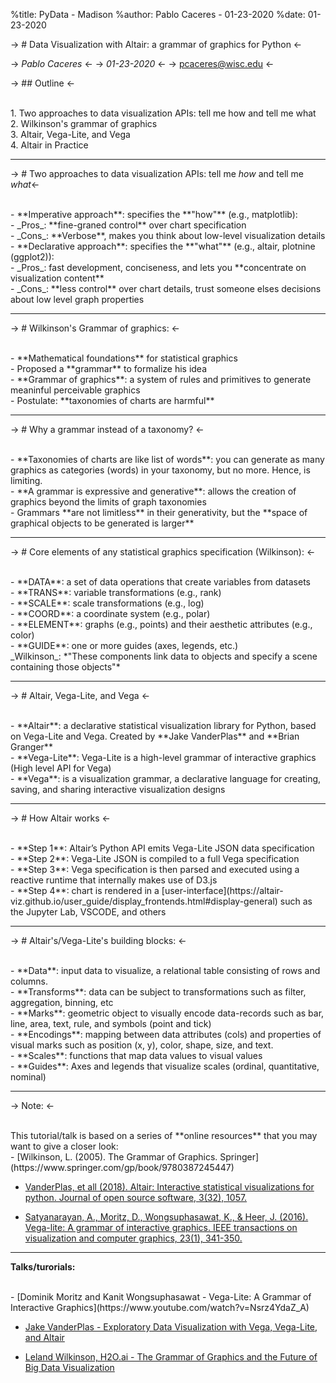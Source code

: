 %title: PyData - Madison
%author: Pablo Caceres - 01-23-2020
%date: 01-23-2020


-> # Data Visualization with Altair: a grammar of graphics for Python <-

-> _Pablo Caceres_ <-
-> _01-23-2020_ <-
-> pcaceres@wisc.edu <-


-> ## Outline <-

<br>
1. Two approaches to data visualization APIs: tell me how and tell me what

<br>
2. Wilkinson's grammar of graphics

<br>
3. Altair, Vega-Lite, and Vega

<br>
4. Altair in Practice

***

-> # Two approaches to data visualization APIs: tell me _how_ and tell me _what_<-


<br>
- **Imperative approach**: specifies the **"how"** (e.g., matplotlib):

<br>
    - _Pros_: **fine-graned control** over chart specification

<br>
    - _Cons_: **Verbose**, makes you think about low-level visualization details

<br>
- **Declarative approach**: specifies the **"what"** (e.g., altair, plotnine (ggplot2)):

<br>
    - _Pros_: fast development, conciseness, and lets you **concentrate on visualization content**

<br>
    - _Cons_: **less control** over chart details, trust someone elses decisions about low level graph properties

***

-> # Wilkinson's Grammar of graphics: <-


<br>
- **Mathematical foundations** for statistical graphics

<br>
- Proposed a **grammar** to formalize his idea

<br>
- **Grammar of graphics**: a system of rules and primitives to generate meaninful perceivable graphics

<br>
- Postulate: **taxonomies of charts are harmful**

***

-> # Why a grammar instead of a taxonomy? <- 


<br>
- **Taxonomies of charts are like list of words**: you can generate as many graphics as categories (words) in your taxonomy, but no more. Hence, is limiting.

<br>
- **A grammar is expressive and generative**: allows the creation of graphics beyond the limits of graph taxonomies

<br>
- Grammars **are not limitless** in their generativity, but the **space of graphical objects to be generated is larger**

***

-> # Core elements of any statistical graphics specification (Wilkinson): <-


<br>
- **DATA**: a set of data operations that create variables from datasets

<br>
- **TRANS**: variable transformations (e.g., rank)

<br>
- **SCALE**: scale transformations (e.g., log)

<br>
- **COORD**: a coordinate system (e.g., polar)

<br>
- **ELEMENT**: graphs (e.g., points) and their aesthetic attributes (e.g., color)

<br>
- **GUIDE**: one or more guides (axes, legends, etc.)

<br>
_Wilkinson_: *"These components link data to objects and specify a scene containing those objects"*

***

-> # Altair, Vega-Lite, and Vega <-


<br>
- **Altair**: a declarative statistical visualization library for Python, based on Vega-Lite and Vega. Created by **Jake VanderPlas** and **Brian Granger**

<br>
- **Vega-Lite**: Vega-Lite is a high-level grammar of interactive graphics (High level API for Vega)

<br>
- **Vega**: is a visualization grammar, a declarative language for creating, saving, and sharing interactive visualization designs

***

-> # How Altair works <-


<br>
- **Step 1**: Altair’s Python API emits Vega-Lite JSON data specification 

<br>
- **Step 2**: Vega-Lite JSON is compiled to a full Vega specification

<br>
- **Step 3**: Vega specification is then parsed and executed using a reactive runtime that internally makes use of D3.js

<br>
- **Step 4**: chart is rendered in a [user-interface](https://altair-viz.github.io/user_guide/display_frontends.html#display-general) such as the Jupyter Lab, VSCODE, and others

***

-> # Altair's/Vega-Lite's building blocks: <-

<br>
- **Data**: input data to visualize, a relational table consisting of rows and columns.

<br>
- **Transforms**: data can be subject to transformations such as filter, aggregation, binning, etc

<br>
- **Marks**:  geometric object to visually encode data-records such as bar, line, area, text, rule, and symbols (point and tick)

<br>
- **Encodings**: mapping between data attributes (cols) and properties of visual marks such as position (x, y), color, shape, size, and text.

<br>
- **Scales**: functions that map data values to visual values

<br>
- **Guides**: Axes and legends that visualize scales (ordinal, quantitative, nominal)

***

-> Note: <-

<br>
This tutorial/talk is based on a series of **online resources** that you may want to give a closer look: 

<br>
- [Wilkinson, L. (2005). The Grammar of Graphics. Springer](https://www.springer.com/gp/book/9780387245447)

- [VanderPlas, et all (2018). Altair: Interactive statistical visualizations for python. Journal of open source software, 3(32), 1057.](https://idl.cs.washington.edu/files/2018-Altair-JOSS.pdf)

- [Satyanarayan, A., Moritz, D., Wongsuphasawat, K., & Heer, J. (2016). Vega-lite: A grammar of interactive graphics. IEEE transactions on visualization and computer graphics, 23(1), 341-350.](https://idl.cs.washington.edu/files/2017-VegaLite-InfoVis.pdf)


***

**Talks/turorials:**

<br>
- [Dominik Moritz and Kanit Wongsuphasawat - Vega-Lite: A Grammar of Interactive Graphics](https://www.youtube.com/watch?v=Nsrz4YdaZ_A)

- [Jake VanderPlas - Exploratory Data Visualization with Vega, Vega-Lite, and Altair](https://www.youtube.com/watch?v=ms29ZPUKxbU)

- [Leland Wilkinson, H2O.ai - The Grammar of Graphics and the Future of Big Data Visualization](https://www.youtube.com/watch?v=1X93Sum_SyM)
